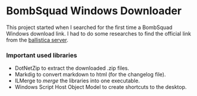 # BombSquad Windows Downloader
This project started when I searched for the first time a BombSquad Windows download link.
I had to do some researches to find the official link from the [ballistica server](https://files.ballistica.net/bombsquad/builds/).

### Important used libraries
- DotNetZip to extract the downloaded .zip files.
- Markdig to convert markdown to html (for the changelog file).
- ILMerge to *merge* the libraries into one executable.
- Windows Script Host Object Model to create shortcuts to the desktop.
